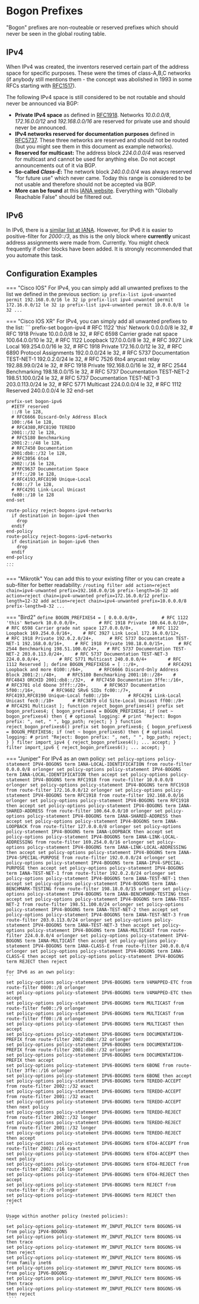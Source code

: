 # Bogon Prefixes

"Bogon" prefixes are non-routeable or reserved prefixes which should never be seen in the global routing table.

## IPv4

When IPv4 was created, the inventors reserved certain part of the address space for specific purposes. These were the times of class-A,B,C networks (if anybody still mentions them - the concept was abolished in 1993 in some RFCs starting with 
[RFC1517](https://www.rfc-editor.org/rfc/rfc1517)).

The following IPv4 space is still considered to be not routable and should never be announced via BGP:

- **Private IPv4 space** as defined in [RFC1918](https://www.rfc-editor.org/rfc/rfc1918). Networks *10.0.0.0/8*, *172.16.0.0/12* and *192.168.0.0/16* are reserved for private use and should never be announced.
- **IPv4 networks reserved for documentation purposes** defined in [RFC5737](https://www.rfc-editor.org/rfc/rfc5737). These three networks are reserved and should not be routed (but you might see them in this document as example networks).
- **Reserved for multicast:** The address block *224.0.0.0/4* was reserved for multicast and cannot be used for anything else. Do not accept announcements out of it via BGP.
- **So-called *Class-E*:** The network block *240.0.0.0/4* was always reserved "for future use" which never came. Today this range is considered to be not usable and therefore should not be accepted via BGP.
- **More can be found** at this [IANA website](https://www.iana.org/assignments/iana-ipv4-special-registry/iana-ipv4-special-registry.xhtml). Everything with "Globally Reachable False" should be filtered out.

## IPv6

In IPv6, there is a [similar list at IANA](http://www.iana.org/assignments/ipv6-address-space). However, for IPv6 it is easier to positive-filter for *2000::/3*, as this is the only block where **currently** unicast address assignments were made from. Currently. You might check frequently if other blocks have been added. It is strongly recommended that you automate this task.

## Configuration Examples

=== "Cisco IOS"
    For IPv4, you can simply add all unwanted prefixes to the list we defined in the previous section:
    ```
    ip prefix-list ipv4-unwanted permit 192.168.0.0/16 le 32
    ip prefix-list ipv4-unwanted permit 172.16.0.0/12 le 32
    ip prefix-list ipv4-unwanted permit 10.0.0.0/8 le 32
    ...
    ```

=== "Cisco IOS XR"
    For IPv4, you can simply add all unwanted prefixes to the list:
    ```
    prefix-set bogon-ipv4
      # RFC 1122 'this' Network
      0.0.0.0/8 le 32,
      # RFC 1918 Private
      10.0.0.0/8 le 32,
      # RFC 6598 Carrier grade nat space
      100.64.0.0/10 le 32,
      # RFC 1122 Loopback
      127.0.0.0/8 le 32,
      # RFC 3927 Link Local
      169.254.0.0/16 le 32,
      # RFC 1918 Private
      172.16.0.0/12 le 32,
      # RFC 6890 Protocol Assignments
      192.0.0.0/24 le 32,
      # RFC 5737 Documentation TEST-NET-1
      192.0.2.0/24 le 32,
      # RFC 7526 6to4 anycast relay
      192.88.99.0/24 le 32,
      # RFC 1918 Private
      192.168.0.0/16 le 32,
      # RFC 2544 Benchmarking
      198.18.0.0/15 le 32,
      # RFC 5737 Documentation TEST-NET-2
      198.51.100.0/24 le 32,
      # RFC 5737 Documentation TEST-NET-3
      203.0.113.0/24 le 32,
      # RFC 5771 Multicast
      224.0.0.0/4 le 32,
      # RFC 1112 Reserved
      240.0.0.0/4 le 32
    end-set
    
    prefix-set bogon-ipv6
      #IETF reserved
      ::/8 le 128,
      # RFC6666 Discard-Only Address Block
      100::/64 le 128,
      # RFC4380,RFC8190 TEREDO
      2001::/32 le 128,
      # RFC5180 Benchmarking
      2001:2::/48 le 128,
      # RFC7450 Documentation
      2001:db8::/32 le 128,
      # RFC3056 6to4
      2002::/16 le 128,
      # RFC9637 Documentation Space
      3fff::/20 le 128,
      # RFC4193,RFC8190 Unique-Local
      fc00::/7 le 128,
      # RFC4291 Link-Local Unicast
      fe80::/10 le 128
    end-set

    route-policy reject-bogons-ipv4-networks
      if destination in bogon-ipv4 then
        drop
      endif
    end-policy
    route-policy reject-bogons-ipv6-networks
      if destination in bogon-ipv6 then
        drop
      endif
    end-policy
    ...
    ```

=== "Mikrotik"
    You can add this to your existing filter or you can create a sub-filter for better readability:
    ```
    /routing filter
    add action=reject chain=ipv4-unwanted prefix=192.168.0.0/16 prefix-length=16-32
    add action=reject chain=ipv4-unwanted prefix=172.16.0.0/12 prefix-length=12-32
    add action=reject chain=ipv4-unwanted prefix=10.0.0.0/8 prefix-length=8-32
    ...
    ```

=== "Bird2"
    ```
    define BOGON_PREFIXES4 = [
      0.0.0.0/8+,         # RFC 1122 'this' Network
      10.0.0.0/8+,        # RFC 1918 Private
      100.64.0.0/10+,     # RFC 6598 Carrier grade nat space
      127.0.0.0/8+,       # RFC 1122 Loopback
      169.254.0.0/16+,    # RFC 3927 Link Local
      172.16.0.0/12+,     # RFC 1918 Private
      192.0.2.0/24+,      # RFC 5737 Documentation TEST-NET-1
      192.168.0.0/16+,    # RFC 1918 Private
      198.18.0.0/15+,     # RFC 2544 Benchmarking
      198.51.100.0/24+,   # RFC 5737 Documentation TEST-NET-2
      203.0.113.0/24+,    # RFC 5737 Documentation TEST-NET-3
      224.0.0.0/4+,       # RFC 5771 Multicast
      240.0.0.0/4+        # RFC 1112 Reserved
    ];
    define BOGON_PREFIXES6 = [
        ::/8+,           # RFC4291 Loopback and more
        0100::/64+,      # RFC6666 Discard-Only Address Block
        2001:2::/48+,    # RFC5180 Benchmarking
        2001:10::/28+    # RFC4843 ORCHID
        2001:db8::/32+,  # RFC7450 Documentation
        3ffe::/16+,      # RFC3701 old 6bone
        3fff::/20+,      # RFC9637 Documentation
        5f00::/16+,      # RFC9602 SRv6 SIDs
        fc00::/7+,       # RFC4193,RFC8190 Unique-Local
        fe80::/10+       # RFC4291 Link-Local Unicast
        fec0::/10+       # RFC3879 old Site-Local Unicast
        ff00::/8+        # RFC4291 Multicast
    ];
    function reject_bogon_prefixes4()
    prefix set bogon_prefixes4;
    {
      bogon_prefixes4 = BOGON_PREFIXES4;
      if (net ~ bogon_prefixes4) then {
        # optional logging:
        # print "Reject: Bogon prefix: ", net, " ", bgp_path;
        reject;
      }
    }
    function reject_bogon_prefixes6()
    prefix set bogon_prefixes6;
    {
      bogon_prefixes6 = BOGON_PREFIXES6;
      if (net ~ bogon_prefixes6) then {
        # optional logging:
        # print "Reject: Bogon prefix: ", net, " ", bgp_path;
        reject;
      }
    }
    filter import_ipv4 {
      reject_bogon_prefixes4();
      ...
      accept;
    }
    filter import_ipv6 {
      reject_bogon_prefixes6();
      ...
      accept;
    }
    ```
    
=== "Juniper"
    For IPv4 as an own policy:
    ```
    set policy-options policy-statement IPV4-BOGONS term IANA-LOCAL-IDENTIFICATION from route-filter 0.0.0.0/8 orlonger
    set policy-options policy-statement IPV4-BOGONS term IANA-LOCAL-IDENTIFICATION then accept
    set policy-options policy-statement IPV4-BOGONS term RFC1918 from route-filter 10.0.0.0/8 orlonger
    set policy-options policy-statement IPV4-BOGONS term RFC1918 from route-filter 172.16.0.0/12 orlonger
    set policy-options policy-statement IPV4-BOGONS term RFC1918 from route-filter 192.168.0.0/16 orlonger
    set policy-options policy-statement IPV4-BOGONS term RFC1918 then accept
    set policy-options policy-statement IPV4-BOGONS term IANA-SHARED-ADDRESS from route-filter 100.64.0.0/10 orlonger
    set policy-options policy-statement IPV4-BOGONS term IANA-SHARED-ADDRESS then accept
    set policy-options policy-statement IPV4-BOGONS term IANA-LOOPBACK from route-filter 127.0.0.0/8 orlonger
    set policy-options policy-statement IPV4-BOGONS term IANA-LOOPBACK then accept
    set policy-options policy-statement IPV4-BOGONS term IANA-LINK-LOCAL-ADDRESSING from route-filter 169.254.0.0/16 orlonger
    set policy-options policy-statement IPV4-BOGONS term IANA-LINK-LOCAL-ADDRESSING then accept
    set policy-options policy-statement IPV4-BOGONS term IANA-IPV4-SPECIAL-PURPOSE from route-filter 192.0.0.0/24 orlonger
    set policy-options policy-statement IPV4-BOGONS term IANA-IPV4-SPECIAL-PURPOSE then accept
    set policy-options policy-statement IPV4-BOGONS term IANA-TEST-NET-1 from route-filter 192.0.2.0/24 orlonger
    set policy-options policy-statement IPV4-BOGONS term IANA-TEST-NET-1 then accept
    set policy-options policy-statement IPV4-BOGONS term IANA-BENCHMARK-TESTING from route-filter 198.18.0.0/15 orlonger
    set policy-options policy-statement IPV4-BOGONS term IANA-BENCHMARK-TESTING then accept
    set policy-options policy-statement IPV4-BOGONS term IANA-TEST-NET-2 from route-filter 198.51.100.0/24 orlonger
    set policy-options policy-statement IPV4-BOGONS term IANA-TEST-NET-2 then accept
    set policy-options policy-statement IPV4-BOGONS term IANA-TEST-NET-3 from route-filter 203.0.113.0/24 orlonger
    set policy-options policy-statement IPV4-BOGONS term IANA-TEST-NET-3 then accept
    set policy-options policy-statement IPV4-BOGONS term IANA-MULTICAST from route-filter 224.0.0.0/4 orlonger
    set policy-options policy-statement IPV4-BOGONS term IANA-MULTICAST then accept
    set policy-options policy-statement IPV4-BOGONS term IANA-CLASS-E from route-filter 240.0.0.0/4 orlonger
    set policy-options policy-statement IPV4-BOGONS term IANA-CLASS-E then accept
    set policy-options policy-statement IPV4-BOGONS term REJECT then reject
    ```

    For IPv6 as an own policy:
    ```
    set policy-options policy-statement IPV6-BOGONS term V4MAPPED-ETC from route-filter 0000::/8 orlonger
	set policy-options policy-statement IPV6-BOGONS term V4MAPPED-ETC then accept
	set policy-options policy-statement IPV6-BOGONS term MULTICAST from route-filter fe00::/9 orlonger
	set policy-options policy-statement IPV6-BOGONS term MULTICAST from route-filter ff00::/8 orlonger
	set policy-options policy-statement IPV6-BOGONS term MULTICAST then accept
	set policy-options policy-statement IPV6-BOGONS term DOCUMENTATION-PREFIX from route-filter 2002:db8::/32 orlonger
	set policy-options policy-statement IPV6-BOGONS term DOCUMENTATION-PREFIX from route-filter 2001:db8::/32 orlonger
	set policy-options policy-statement IPV6-BOGONS term DOCUMENTATION-PREFIX then accept
	set policy-options policy-statement IPV6-BOGONS term 6BONE from route-filter 3ffe::/16 orlonger
	set policy-options policy-statement IPV6-BOGONS term 6BONE then accept
	set policy-options policy-statement IPV6-BOGONS term TEREDO-ACCEPT from route-filter 2002::/32 exact
	set policy-options policy-statement IPV6-BOGONS term TEREDO-ACCEPT from route-filter 2001::/32 exact
	set policy-options policy-statement IPV6-BOGONS term TEREDO-ACCEPT then next policy
	set policy-options policy-statement IPV6-BOGONS term TEREDO-REJECT from route-filter 2002::/32 longer
	set policy-options policy-statement IPV6-BOGONS term TEREDO-REJECT from route-filter 2001::/32 longer
	set policy-options policy-statement IPV6-BOGONS term TEREDO-REJECT then accept
	set policy-options policy-statement IPV6-BOGONS term 6TO4-ACCEPT from route-filter 2002::/16 exact
	set policy-options policy-statement IPV6-BOGONS term 6TO4-ACCEPT then next policy
	set policy-options policy-statement IPV6-BOGONS term 6TO4-REJECT from route-filter 2002::/16 longer
	set policy-options policy-statement IPV6-BOGONS term 6TO4-REJECT then accept
	set policy-options policy-statement IPV6-BOGONS term REJECT from route-filter 0::/0 orlonger
	set policy-options policy-statement IPV6-BOGONS term REJECT then reject
    ```

    Usage within another policy (nested policies):
    ```
    set policy-options policy-statement MY_INPUT_POLICY term BOGONS-V4 from policy IPV4-BOGONS
	set policy-options policy-statement MY_INPUT_POLICY term BOGONS-V4 then trace
	set policy-options policy-statement MY_INPUT_POLICY term BOGONS-V4 then reject
	set policy-options policy-statement MY_INPUT_POLICY term BOGONS-V6 from family inet6
	set policy-options policy-statement MY_INPUT_POLICY term BOGONS-V6 from policy IPV6-BOGONS
	set policy-options policy-statement MY_INPUT_POLICY term BOGONS-V6 then trace
	set policy-options policy-statement MY_INPUT_POLICY term BOGONS-V6 then reject
     ```
    

